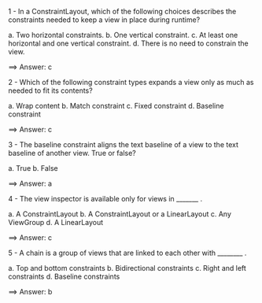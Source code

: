 1 - In a ConstraintLayout, which of the following choices describes the constraints needed to
keep a view in place during runtime?

a. Two horizontal constraints.
b. One vertical constraint.
c. At least one horizontal and one vertical constraint.
d. There is no need to constrain the view.

==> Answer: c

2 - Which of the following constraint types expands a view only 
as much as needed to fit its contents?

a. Wrap content
b. Match constraint
c. Fixed constraint
d. Baseline constraint

==> Answer: c


3 - The baseline constraint aligns the text baseline of a view to the 
text baseline of another view. True or false?

a. True
b. False

==> Answer: a


4 - The view inspector is available only for views in _______ .

a. A ConstraintLayout
b. A ConstraintLayout or a LinearLayout
c. Any ViewGroup
d. A LinearLayout

==> Answer: c

5 - A chain is a group of views that are linked to each other with ________ .

a. Top and bottom constraints
b. Bidirectional constraints
c. Right and left constraints
d. Baseline constraints

==> Answer: b